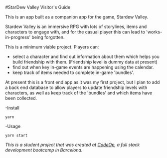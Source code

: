 #StarDew Valley Visitor's Guide

This is an app built as a companion app for the game, Stardew Valley.  

Stardew Valley is an immersive RPG with lots of storylines, items and characters to engage with, and for the casual player this can lead to 'works-in-progress' being forgotten.

This is a minimum viable project.  Players can:

- select a character and find out information about them which helps you build friendship with them.  (Friendship level is dummy data at present)
- find out when key in-game events are happening using the calendar.
- keep track of items needed to complete in-game 'bundles'.

At present this is a front end app as it was my first project, but I plan to add a back end database to allow players to update friendship levels with characters, as well as keep track of the 'bundles' and which items have been collected.

-Install

`yarn` 

-Usage

`yarn start`







_This is a student project that was created at
[CodeOp](http://codeop.tech), a full stack development bootcamp in Barcelona._